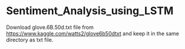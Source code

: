 # Sentiment_Analysis_using_LSTM
Download glove.6B.50d.txt file from https://www.kaggle.com/watts2/glove6b50dtxt and keep it in the same directory as txt file.
